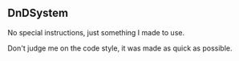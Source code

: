 DnDSystem
-----------
No special instructions, just something I made to use.

Don't judge me on the code style, it was made as quick as possible.